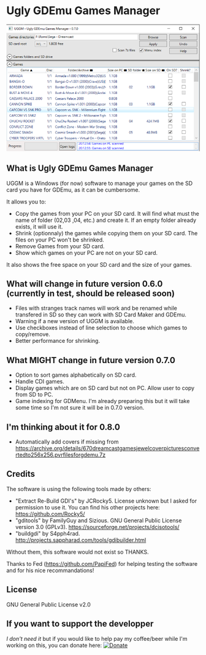 # Ugly GDEmu Games Manager
![alt text](./capture1.png)

## What is Ugly GDEmu Games Manager
UGGM is a Windows (for now) software to manage your games on the SD card you have for GDEmu, as it can be cumbersome.

It allows you to:
* Copy the games from your PC on your SD card. It will find what must the name of folder (02,03 ,04, etc.) and create it. If an empty folder already exists, it will use it.
* Shrink (optionnaly) the games while copying them on your SD card. The files on your PC won't be shrinked.
* Remove Games from your SD card.
* Show which games on your PC are not on your SD card.

It also shows the free space on your SD card and the size of your games.

## What will change in future version 0.6.0 (currently in test, should be released soon)
* Files with stranges track names will work and be renamed while transfered in SD so they can work with SD Card Maker and GDEmu.
* Warning if a new version of UGGM is available.
* Use checkboxes instead of line selection to choose which games to copy/remove.
* Better performance for shrinking.

## What MIGHT change in future version 0.7.0
* Option to sort games alphabetically on SD card.
* Handle CDI games.
* Display games which are on SD card but not on PC. Allow user to copy from SD to PC.
* Game indexing for GDMenu. I'm already preparing this but it will take some time so I'm not sure it will be in 0.7.0 version.

## I'm thinking about it for 0.8.0

* Automatically add covers if missing from https://archive.org/details/670dreamcastgamesjewelcoverpicturesconvertedto256x256.pvrfilesforgdemu.7z

## Credits
The software is using the following tools made by others:
* "Extract Re-Build GDI's" by JCRocky5. License unknown but I asked for permission to use it. You can find his other projects here: https://github.com/Rocky5/
* "gditools" by FamilyGuy and Sizious. GNU General Public License version 3.0 (GPLv3). https://sourceforge.net/projects/dcisotools/
* "buildgdi" by S4pph4rad. http://projects.sappharad.com/tools/gdibuilder.html

Without them, this software would not exist so THANKS.

Thanks to Fed (https://github.com/PapiFed) for helping testing the software and for his nice recommandations!

## License
GNU General Public License v2.0

## If you want to support the developper
_I don't need it_ but if you would like to help pay my coffee/beer while I'm working on this, you can donate here: [![Donate](https://img.shields.io/badge/Donate-PayPal-green.svg)](https://www.paypal.com/cgi-bin/webscr?cmd=_donations&business=GU9TN9WV3PMHA&currency_code=EUR&source=url)
